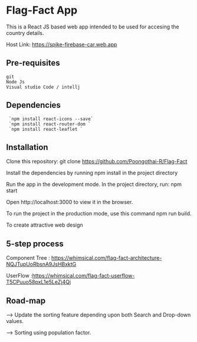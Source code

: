 # Flag-Fact App

This is a React JS based web app intended to be used for accesing the country details.

Host Link: https://spike-firebase-car.web.app

## Pre-requisites
    git
    Node Js
    Visual studio Code / intellj
    
##  Dependencies
     `npm install react-icons --save`
     `npm install react-router-dom `
     `npm install react-leaflet `

## Installation
 Clone this repository: git clone https://github.com/Poongothai-R/Flag-Fact

 Install the dependencies by running npm install in the project directory

 Run the app in the development mode. In the project directory, run: npm start

 Open http://localhost:3000 to view it in the browser.

To run the project in the production mode, use this command npm run build.

 To create attractive web design

## 5-step process
 
Component Tree : https://whimsical.com/flag-fact-architecture-NQJTupUoRbsnA9JsHBxktG

UserFlow :https://whimsical.com/flag-fact-userflow-T5CPuuo58pxL1e5LeZj4Qj

## Road-map

--> Update the sorting feature depending upon both Search and Drop-down values.

--> Sorting using population factor.
